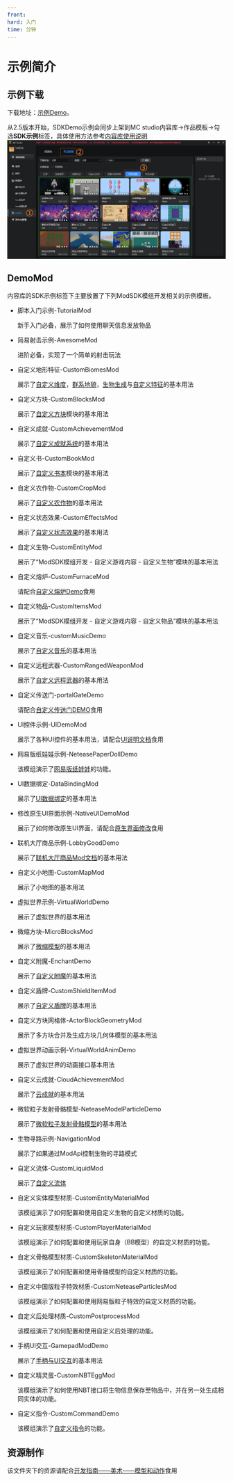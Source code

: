 ```yaml
---
front: 
hard: 入门
time: 分钟
---
```


# 示例简介



## 示例下载

下载地址：[示例Demo](https://g79.gdl.netease.com/3.2Demo.zip)。



从2.5版本开始，SDKDemo示例会同步上架到MC studio内容库→作品模板→勾选**SDK示例**标签，具体使用方法参考[内容库使用说明](../../15-资源管理/11-内容库.md)
![内容库demo](./picture/contentlib.png)



## DemoMod

内容库的SDK示例标签下主要放置了下列ModSDK模组开发相关的示例模板。

<span id="TutorialMod"></span>

* 脚本入门示例-TutorialMod

  新手入门必备，展示了如何使用聊天信息发放物品

<span id="AwesomeMod"></span>

* 简易射击示例-AwesomeMod

  进阶必备，实现了一个简单的射击玩法

<span id="CustomBiomesMod"></span>

* 自定义地形特征-CustomBiomesMod

  展示了[自定义维度](../15-自定义游戏内容/4-自定义维度/1-自定义维度.md)，[群系地貌](../15-自定义游戏内容/4-自定义维度/2-群系地貌.md)，[生物生成](../15-自定义游戏内容/4-自定义维度/3-生物生成.md)与[自定义特征](../15-自定义游戏内容/4-自定义维度/4-自定义特征.md)的基本用法

<span id="CustomBlocksMod"></span>

* 自定义方块-CustomBlocksMod

  展示了[自定义方块](../15-自定义游戏内容/2-自定义方块/0-自定义方块概述.md)模块的基本用法

<span id="CustomAchievementMod"></span>

* 自定义成就-CustomAchievementMod

  展示了[自定义成就系统](../15-自定义游戏内容/16-自定义成就系统.md)的基本用法

<span id="CustomBookMod"></span>

* 自定义书-CustomBookMod

  展示了[自定义书本](../15-自定义游戏内容/5-自定义书本/01-自定义基础书本.md)模块的基本用法

<span id="CustomCropMod"></span>

* 自定义农作物-CustomCropMod

  展示了[自定义农作物](../15-自定义游戏内容/2-自定义方块/3-特殊方块/3-自定义农作物方块.md)的基本用法

<span id="CustomEffectsMod"></span>

* 自定义状态效果-CustomEffectsMod

  展示了[自定义状态效果](../15-自定义游戏内容/7-自定义状态效果.md)的基本用法

<span id="CustomEntityMod"></span>

* 自定义生物-CustomEntityMod

  展示了“ModSDK模组开发 - 自定义游戏内容 - 自定义生物”模块的基本用法

<span id="CustomFurnaceMod"></span>

* 自定义熔炉-CustomFurnaceMod

  请配合[自定义熔炉Demo](../15-自定义游戏内容/2-自定义方块/a-自定义熔炉.md)食用

<span id="CustomItemsMod"></span>

* 自定义物品-CustomItemsMod

  展示了“ModSDK模组开发 - 自定义游戏内容 - 自定义物品”模块的基本用法

<span id="customMusicDemo"></span>

* 自定义音乐-customMusicDemo

  展示了[自定义音乐](../15-自定义游戏内容/8-自定义音乐.md)的基本用法

<span id="CustomRangedWeaponMod"></span>

* 自定义远程武器-CustomRangedWeaponMod

  展示了[自定义远程武器](../15-自定义游戏内容/6-自定义远程武器.md)的基本用法

<span id="portalGateDemo"></span>

* 自定义传送门-portalGateDemo

  请配合[自定义传送门DEMO](../15-自定义游戏内容/4-自定义维度/5-自定义传送门.md)食用

<span id="UIDemoMod"></span>

* UI控件示例-UIDemoMod

  展示了各种UI控件的基本用法，请配合[UI说明文档](../../18-界面与交互/30-UI说明文档.md)食用

- 网易版纸娃娃示例-NeteasePaperDollDemo

  该模组演示了[网易版纸娃娃](../../18-界面与交互/30-UI说明文档.md#NeteasePaperDoll)的功能。

- UI数据绑定-DataBindingMod

  展示了[UI数据绑定](../../18-界面与交互/70-UI数据绑定.md)的基本用法

<span id="NativeUIDemoMod"></span>

* 修改原生UI界面示例-NativeUIDemoMod

  展示了如何修改原生UI界面，请配合[原生界面修改](../../18-界面与交互/61-原生界面修改文档.md)食用

<span id="LobbyGoodDemo"></span>

* 联机大厅商品示例-LobbyGoodDemo

  展示了[联机大厅商品Mod文档](../../26-联机大厅/6-联机大厅商品2.0文档.md)的基本用法

<span id="CustomMapMod"></span>

* 自定义小地图-CustomMapMod

  展示了小地图的基本用法

<span id="VirtualWorldDemo"></span>

* 虚拟世界示例-VirtualWorldDemo

  展示了虚拟世界的基本用法

* 微缩方块-MicroBlocksMod

  展示了[微缩模型](../15-自定义游戏内容/10-微缩方块.md)的基本用法

<span id="EnchantDemo"></span>

- 自定义附魔-EnchantDemo

  展示了[自定义附魔](../15-自定义游戏内容/11-自定义附魔文档.md)的基本用法

- 自定义盾牌-CustomShieldItemMod

  展示了[自定义盾牌](../15-自定义游戏内容/1-自定义物品/8-自定义盾牌.md)的基本用法

<span id="ActorBlockGeometryMod"></span>

- 自定义方块网格体-ActorBlockGeometryMod

  展示了多方块合并及生成方块几何体模型的基本用法

<span id="VirtualWorldAnimDemo"></span>

* 虚拟世界动画示例-VirtualWorldAnimDemo

  展示了虚拟世界的动画接口基本用法

<span id="CloudAchievementMod"></span>

- 自定义云成就-CloudAchievementMod

  展示了[云成就](../../28-成就系统/云成就使用文档.md)的基本用法

- 微软粒子发射骨骼模型-NeteaseModelParticleDemo

  展示了[微软粒子发射骨骼模型](../../16-美术/9-特效/21-原版特效属性详细说明.md#发射骨骼模型)的基本用法

- 生物寻路示例-NavigationMod

  展示了如果通过ModApi控制生物的寻路模式

- 自定义流体-CustomLiquidMod

  展示了[自定义流体](../15-自定义游戏内容/2-自定义方块/3-特殊方块/5-自定义流体.md)

- 自定义实体模型材质-CustomEntityMaterialMod

  该模组演示了如何配置和使用自定义生物的自定义材质的功能。

- 自定义玩家模型材质-CustomPlayerMaterialMod

  该模组演示了如何配置和使用玩家自身（BB模型）的自定义材质的功能。

- 自定义骨骼模型材质-CustomSkeletonMaterialMod

  该模组演示了如何配置和使用骨骼模型的自定义材质的功能。

- 自定义中国版粒子特效材质-CustomNeteaseParticlesMod

  该模组演示了如何配置和使用网易版粒子特效的自定义材质的功能。

- 自定义后处理材质-CustomPostprocessMod

  该模组演示了如何配置和使用自定义后处理的功能。

- <span id="GamepadModDemo"></span>手柄UI交互-GamepadModDemo

  展示了[手柄与UI交互](../../18-界面与交互/30-UI说明文档.md#手柄)的基本用法

- 自定义精灵蛋-CustomNBTEggMod

  该模组演示了如何使用NBT接口将生物信息保存至物品中，并在另一处生成相同实体的功能。

- 自定义指令-CustomCommandDemo

  该模组演示了[自定义指令](../15-自定义游戏内容/9-自定义指令.md)的功能。

## 资源制作

该文件夹下的资源请配合[开发指南——美术——模型和动作](../../16-美术/6-模型和动作/00-模型制作方案.md)食用